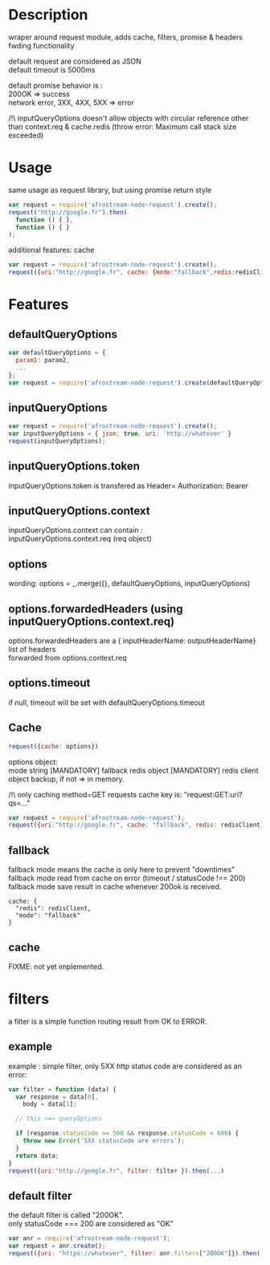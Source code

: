 # Description

wraper around request module, adds cache, filters, promise & headers fwding functionality  

default request are considered as JSON   
default timeout is 5000ms  

default promise behavior is :  
200OK => success  
network error, 3XX, 4XX, 5XX => error

/!\ inputQueryOptions doesn't allow objects with circular reference other than context.req & cache.redis
 (throw error: Maximum call stack size exceeded)

# Usage

same usage as request library, but using promise return style

```js
var request = require('afrostream-node-request').create();
request("http://google.fr").then(
  function () { },
  function () { }
);
```

additional features: cache

```js
var request = require('afrostream-node-request').create();
request({uri:"http://google.fr", cache: {mode:"fallback",redis:redisClient}}).then(...)
```

# Features

## defaultQueryOptions

```js
var defaultQueryOptions = {
  param1: param2,
  ...
};
var request = require('afrostream-node-request').create(defaultQueryOptions);
```

## inputQueryOptions

```js
var request = require('afrostream-node-request').create();
var inputQueryOptions = { json: true, uri: 'http://whatever' }
request(inputQueryOptions);
```

## inputQueryOptions.token

inputQueryOptions.token is transfered as Header= Authorization: Bearer <token>

## inputQueryOptions.context

inputQueryOptions.context can contain :  
inputQueryOptions.context.req (req object)

## options

wording: options = _.merge({}, defaultQueryOptions, inputQueryOptions)

## options.forwardedHeaders (using inputQueryOptions.context.req)

options.forwardedHeaders are a { inputHeaderName: outputHeaderName} list of headers  
  forwarded from options.context.req

## options.timeout

if null, timeout will be set with defaultQueryOptions.timeout

## Cache

```js
request({cache: options})  
```

options object:  
mode   string    [MANDATORY] fallback
redis  object    [MANDATORY]  redis client object backup, if not => in memory.

/!\ only caching method=GET requests
cache key is:  "request:GET:uri?qs=..."

```js
var request = require('afrostream-node-request');
request({uri:"http://google.fr", cache: "fallback", redis: redisClient}).then(...)
```

## fallback

fallback mode means the cache is only here to prevent "downtimes"
fallback mode read from cache on error (timeout / statusCode !== 200)
fallback mode save result in cache whenever 200ok is received.

```
cache: {
  "redis": redisClient,
  "mode": "fallback"
}
```

## cache

FIXME: not yet implemented.


# filters

a filter is a simple function routing result from OK to ERROR.

## example

example : simple filter, only 5XX http status code are considered as an error:

```js
var filter = function (data) {
  var response = data[0],
    body = data[1];

  // this <=> queryOptions

  if (response.statusCode >= 500 && response.statusCode < 600) {
    throw new Error('5XX statusCode are errors');
  }
  return data;
}
request({uri:"http://google.fr", filter: filter }).then(...)
```

## default filter

the default filter is called "200OK".  
only statusCode === 200 are considered as "OK"

```js
var anr = require('afrostream-node-request');
var request = anr.create();
request({uri: "https://whatever", filter: anr.filters["200OK"]}).then(...)
```
